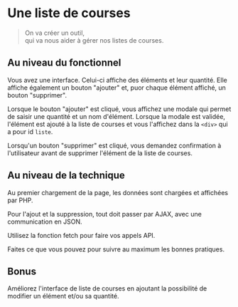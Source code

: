 # Une liste de courses
> On va créer un outil,  
> qui va nous aider à gérer nos listes de courses.

## Au niveau du fonctionnel
Vous avez une interface.
Celui-ci affiche des éléments et leur quantité.
Elle affiche également un bouton "ajouter" et, 
puor chaque élément affiché, un bouton "supprimer".

Lorsque le bouton "ajouter" est cliqué, 
vous affichez une modale qui permet de saisir une quantité et un nom d'élément.
Lorsque la modale est validée, l'élément est ajouté à la liste de courses
et vous l'affichez dans la `<div>` qui a pour id `liste`.

Lorsqu'un bouton "supprimer" est cliqué,
vous demandez confirmation à l'utilisateur
avant de supprimer l'élément de la liste de courses.

## Au niveau de la technique
Au premier chargement de la page, 
les données sont chargées et affichées par PHP.

Pour l'ajout et la suppression, 
tout doit passer par AJAX, avec une communication en JSON.

Utilisez la fonction fetch pour faire vos appels API.

Faites ce que vous pouvez pour suivre au maximum les bonnes pratiques.

## Bonus
Améliorez l'interface de liste de courses 
en ajoutant la possibilité de modifier un élément et/ou sa quantité.